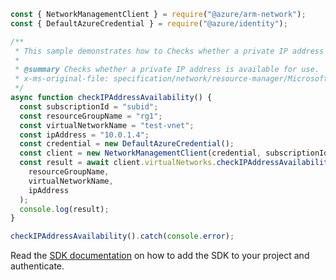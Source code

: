 ```javascript
const { NetworkManagementClient } = require("@azure/arm-network");
const { DefaultAzureCredential } = require("@azure/identity");

/**
 * This sample demonstrates how to Checks whether a private IP address is available for use.
 *
 * @summary Checks whether a private IP address is available for use.
 * x-ms-original-file: specification/network/resource-manager/Microsoft.Network/stable/2021-08-01/examples/VirtualNetworkCheckIPAddressAvailability.json
 */
async function checkIPAddressAvailability() {
  const subscriptionId = "subid";
  const resourceGroupName = "rg1";
  const virtualNetworkName = "test-vnet";
  const ipAddress = "10.0.1.4";
  const credential = new DefaultAzureCredential();
  const client = new NetworkManagementClient(credential, subscriptionId);
  const result = await client.virtualNetworks.checkIPAddressAvailability(
    resourceGroupName,
    virtualNetworkName,
    ipAddress
  );
  console.log(result);
}

checkIPAddressAvailability().catch(console.error);
```

Read the [SDK documentation](https://github.com/Azure/azure-sdk-for-js/blob/%40azure%2Farm-network_28.0.0/sdk/network/arm-network/README.md) on how to add the SDK to your project and authenticate.
